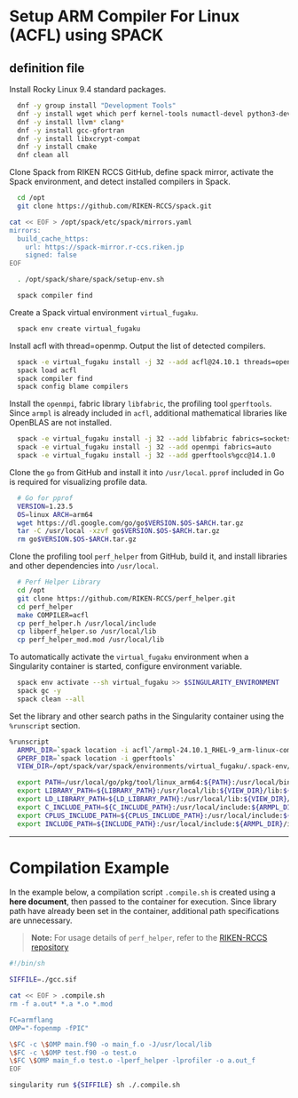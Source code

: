 # **Setup ARM Compiler For Linux (ACFL) using SPACK**

## **definition file**

Install Rocky Linux 9.4 standard packages.

```bash
  dnf -y group install "Development Tools"
  dnf -y install wget which perf kernel-tools numactl-devel python3-devel
  dnf -y install llvm* clang*
  dnf -y install gcc-gfortran
  dnf -y install libxcrypt-compat
  dnf -y install cmake
  dnf clean all
```

Clone Spack from RIKEN RCCS GitHub, define spack mirror, activate the Spack environment, and detect installed compilers in Spack.

```bash
  cd /opt
  git clone https://github.com/RIKEN-RCCS/spack.git

cat << EOF > /opt/spack/etc/spack/mirrors.yaml
mirrors:
  build_cache_https:
    url: https://spack-mirror.r-ccs.riken.jp
    signed: false
EOF

  . /opt/spack/share/spack/setup-env.sh

  spack compiler find
```

Create a Spack virtual environment `virtual_fugaku`.

```bash
  spack env create virtual_fugaku
```

Install acfl with thread=openmp.
Output the list of detected compilers.

```bash
  spack -e virtual_fugaku install -j 32 --add acfl@24.10.1 threads=openmp
  spack load acfl
  spack compiler find
  spack config blame compilers
```

Install the `openmpi`, fabric library `libfabric`, the profiling tool `gperftools`.
Since `armpl` is already included in `acfl`, additional mathematical libraries like OpenBLAS are not installed.

```bash
  spack -e virtual_fugaku install -j 32 --add libfabric fabrics=sockets,tcp,udp,shm,efa,verbs,ucx,mlx
  spack -e virtual_fugaku install -j 32 --add openmpi fabrics=auto
  spack -e virtual_fugaku install -j 32 --add gperftools%gcc@14.1.0
```

Clone the `go` from GitHub and install it into `/usr/local`.
`pprof` included in Go is required for visualizing profile data.

```bash
  # Go for pprof
  VERSION=1.23.5
  OS=linux ARCH=arm64
  wget https://dl.google.com/go/go$VERSION.$OS-$ARCH.tar.gz
  tar -C /usr/local -xzvf go$VERSION.$OS-$ARCH.tar.gz
  rm go$VERSION.$OS-$ARCH.tar.gz
```

Clone the profiling tool `perf_helper` from GitHub, build it, and install libraries and other dependencies into `/usr/local`.

```bash
  # Perf Helper Library
  cd /opt
  git clone https://github.com/RIKEN-RCCS/perf_helper.git
  cd perf_helper
  make COMPILER=acfl
  cp perf_helper.h /usr/local/include
  cp libperf_helper.so /usr/local/lib
  cp perf_helper_mod.mod /usr/local/lib
```

To automatically activate the `virtual_fugaku` environment when a Singularity container is started, configure environment variable.

```bash
  spack env activate --sh virtual_fugaku >> $SINGULARITY_ENVIRONMENT
  spack gc -y
  spack clean --all
```

Set the library and other search paths in the Singularity container using the `%runscript` section.

```bash
%runscript
  ARMPL_DIR=`spack location -i acfl`/armpl-24.10.1_RHEL-9_arm-linux-compiler
  GPERF_DIR=`spack location -i gperftools`
  VIEW_DIR=/opt/spack/var/spack/environments/virtual_fugaku/.spack-env/view

  export PATH=/usr/local/go/pkg/tool/linux_arm64:${PATH}:/usr/local/bin:${ARMPL_DIR}/bin:${GPERF_DIR}/bin
  export LIBRARY_PATH=${LIBRARY_PATH}:/usr/local/lib:${VIEW_DIR}/lib:${VIEW_DIR}/lib64:${ARMPL_DIR}/lib:${GPERF_DIR}/lib
  export LD_LIBRARY_PATH=${LD_LIBRARY_PATH}:/usr/local/lib:${VIEW_DIR}/lib:${VIEW_DIR}/lib64:${ARMPL_DIR}/lib:${GPERF_DIR}/lib
  export C_INCLUDE_PATH=${C_INCLUDE_PATH}:/usr/local/include:${ARMPL_DIR}/include:${GPERF_DIR}/include/gperftools
  export CPLUS_INCLUDE_PATH=${CPLUS_INCLUDE_PATH}:/usr/local/include:${ARMPL_DIR}/include:${GPERF_DIR}/include/gperftools
  export INCLUDE_PATH=${INCLUDE_PATH}:/usr/local/include:${ARMPL_DIR}/include:${GPERF_DIR}/include/gperftools
```

----

# **Compilation Example**

In the example below, a compilation script `.compile.sh` is created using a **here document**, then passed to the container for execution.  Since library path have already been set in the container, additional path specifications are unnecessary.  

> **Note:** For usage details of `perf_helper`, refer to the [RIKEN-RCCS repository](https://github.com/RIKEN-RCCS/perf_helper)

```sh
#!/bin/sh

SIFFILE=./gcc.sif

cat << EOF > .compile.sh
rm -f a.out* *.a *.o *.mod

FC=armflang
OMP="-fopenmp -fPIC"

\$FC -c \$OMP main.f90 -o main_f.o -J/usr/local/lib
\$FC -c \$OMP test.f90 -o test.o
\$FC \$OMP main_f.o test.o -lperf_helper -lprofiler -o a.out_f
EOF

singularity run ${SIFFILE} sh ./.compile.sh
```

